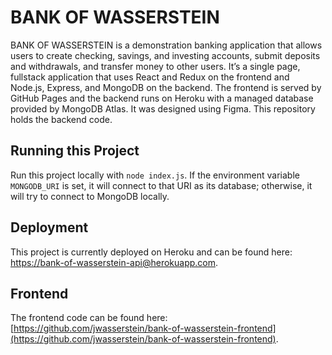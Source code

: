 # BANK OF WASSERSTEIN
BANK OF WASSERSTEIN is a demonstration banking application that allows users to create checking, savings, and investing accounts, submit deposits and withdrawals, and transfer money to other users. It’s a single page, fullstack application that uses React and Redux on the frontend and Node.js, Express, and MongoDB on the backend. The frontend is served by GitHub Pages and the backend runs on Heroku with a managed database provided by MongoDB Atlas. It was designed using Figma.  This repository holds the backend code.

## Running this Project
Run this project locally with `node index.js`.  If the environment variable `MONGODB_URI` is set, it will connect to that URI as its database; otherwise, it will try to connect to MongoDB locally.

## Deployment
This project is currently deployed on Heroku and can be found here: [https://bank-of-wasserstein-api@herokuapp.com](https://bank-of-wasserstein-api@herokuapp.com).

## Frontend
The frontend code can be found here: [https://github.com/jwasserstein/bank-of-wasserstein-frontend](https://github.com/jwasserstein/bank-of-wasserstein-frontend).
